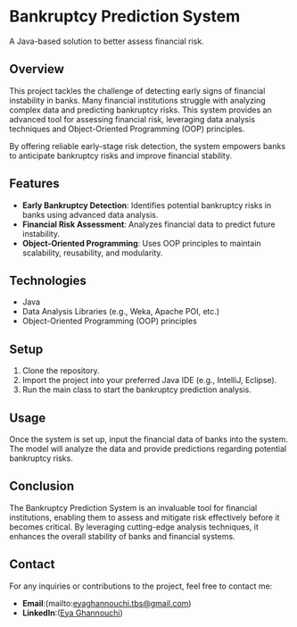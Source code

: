 # Bankruptcy Prediction System

A Java-based solution to better assess financial risk.

## Overview
This project tackles the challenge of detecting early signs of financial instability in banks. Many financial institutions struggle with analyzing complex data and predicting bankruptcy risks. This system provides an advanced tool for assessing financial risk, leveraging data analysis techniques and Object-Oriented Programming (OOP) principles.

By offering reliable early-stage risk detection, the system empowers banks to anticipate bankruptcy risks and improve financial stability.

## Features
- **Early Bankruptcy Detection**: Identifies potential bankruptcy risks in banks using advanced data analysis.
- **Financial Risk Assessment**: Analyzes financial data to predict future instability.
- **Object-Oriented Programming**: Uses OOP principles to maintain scalability, reusability, and modularity.

## Technologies
- Java
- Data Analysis Libraries (e.g., Weka, Apache POI, etc.)
- Object-Oriented Programming (OOP) principles

## Setup
1. Clone the repository.
2. Import the project into your preferred Java IDE (e.g., IntelliJ, Eclipse).
3. Run the main class to start the bankruptcy prediction analysis.

## Usage
Once the system is set up, input the financial data of banks into the system. The model will analyze the data and provide predictions regarding potential bankruptcy risks.

## Conclusion
The Bankruptcy Prediction System is an invaluable tool for financial institutions, enabling them to assess and mitigate risk effectively before it becomes critical. By leveraging cutting-edge analysis techniques, it enhances the overall stability of banks and financial systems.

## Contact
For any inquiries or contributions to the project, feel free to contact me:

- **Email**:(mailto:eyaghannouchi.tbs@gmail.com)
- **LinkedIn**:([Eya Ghannouchi](https://www.linkedin.com/in/eya-ghannouchi-952923225/))
